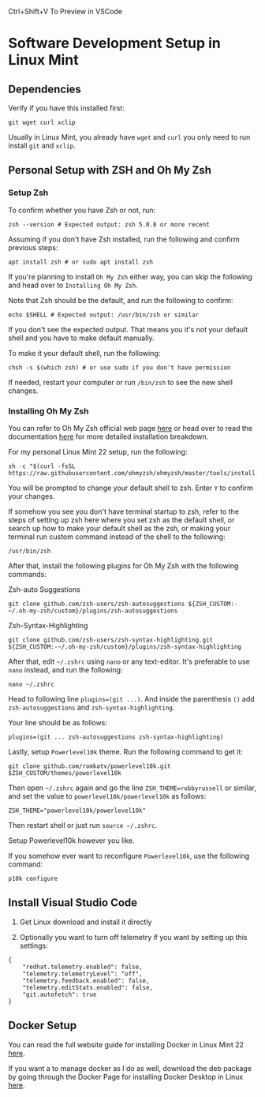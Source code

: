Ctrl+Shift+V To Preview in VSCode

# Software Development Setup in Linux Mint

## Dependencies

Verify if you have this installed first:
```
git wget curl xclip
```

Usually in Linux Mint, you already have `wget` and `curl` you only need to run install `git` and `xclip`.

## Personal Setup with ZSH and Oh My Zsh

### Setup Zsh

To confirm whether you have Zsh or not, run:
```
zsh --version # Expected output: zsh 5.0.8 or more recent
```

Assuming if you don't have Zsh installed, run the following and confirm previous steps:
```
apt install zsh # or sudo apt install zsh
```

If you're planning to install `Oh My Zsh` either way, you can skip the following and head over to `Installing Oh My Zsh`.

Note that Zsh should be the default, and run the following to confirm:
```
echo $SHELL # Expected output: /usr/bin/zsh or similar
```

If you don't see the expected output. That means you it's not your default shell and you have to make default manually.

To make it your default shell, run the following:
```
chsh -s $(which zsh) # or use sudo if you don't have permission
```

If needed, restart your computer or run `/bin/zsh` to see the new shell changes.

### Installing Oh My Zsh

You can refer to Oh My Zsh official web page [here](https://ohmyz.sh/) or head over to read the documentation [here](https://github.com/ohmyzsh/ohmyzsh/wiki) for more detailed installation breakdown.

For my personal Linux Mint 22 setup, run the following:

```
sh -c "$(curl -fsSL https://raw.githubusercontent.com/ohmyzsh/ohmyzsh/master/tools/install.sh)"
```

You will be prompted to change your default shell to zsh. Enter `Y` to confirm your changes.

If somehow you see you don't have terminal startup to zsh, refer to the steps of setting up zsh here where you set zsh as the default shell, or search up how to make your default shell as the zsh, or making your terminal run custom command instead of the shell to the following:
```
/usr/bin/zsh
```

After that, install the following plugins for Oh My Zsh with the following commands:

Zsh-auto Suggestions
```
git clone github.com/zsh-users/zsh-autosuggestions ${ZSH_CUSTOM:-~/.oh-my-zsh/custom}/plugins/zsh-autosuggestions
```

Zsh-Syntax-Highlighting
```
git clone github.com/zsh-users/zsh-syntax-highlighting.git ${ZSH_CUSTOM:-~/.oh-my-zsh/custom}/plugins/zsh-syntax-highlighting
```

After that, edit `~/.zshrc` using `nano` or any text-editor. It's preferable to use `nano` instead, and run the following:

```
nano ~/.zshrc
```

Head to following line `plugins=(git ...)`. And inside the parenthesis `()`
add `zsh-autosuggestions` and `zsh-syntax-highlighting`.

Your line should be as follows:
```
plugins=(git ... zsh-autosuggestions zsh-syntax-highlighting)
```

Lastly, setup `Powerlevel10k` theme. Run the following command to get it:
```
git clone github.com/romkatv/powerlevel10k.git $ZSH_CUSTOM/themes/powerlevel10k
```

Then open `~/.zshrc` again and go the line `ZSH_THEME=robbyrussell` or similar, and set the value to `powerlevel10k/powerlevel10k` as follows:
```
ZSH_THEME="powerlevel10k/powerlevel10k"
```

Then restart shell or just run `source ~/.zshrc`.

Setup Powerlevel10k however you like.

If you somehow ever want to reconfigure `Powerlevel10k`, use the following command:
```
p10k configure
```


## Install Visual Studio Code

1. Get Linux download and install it directly

2. Optionally you want to turn off telemetry if you want by setting up this settings:

```
{
    "redhat.telemetry.enabled": false,
    "telemetry.telemetryLevel": "off",
    "telemetry.feedback.enabled": false,
    "telemetry.editStats.enabled": false,
    "git.autofetch": true
}
```

## Docker Setup

You can read the full website guide for installing Docker in Linux Mint 22 [here](https://linuxiac.com/how-to-install-docker-on-linux-mint-22/).

If you want a to manage docker as I do as well, download the deb package by going through the Docker Page for installing Docker Desktop in Linux [here](https://docs.docker.com/desktop/setup/install/linux/ubuntu/).


